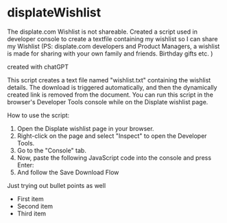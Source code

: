 # displateWishlist
The displate.com Wishlist is not shareable. Created a script used in developer console to create a textfile containing my wishlist so I can share my Wishlist (PS: displate.com developers and Product Managers, a wishlist is made for sharing with your own family and friends. Birthday gifts etc. )

created with chatGPT

This script creates a text file named "wishlist.txt" containing the wishlist details. The download is triggered automatically, and then the dynamically created link is removed from the document. You can run this script in the browser's Developer Tools console while on the Displate wishlist page.

How to use the script:
1. Open the Displate wishlist page in your browser.
2. Right-click on the page and select "Inspect" to open the Developer Tools.
3. Go to the "Console" tab.
4. Now, paste the following JavaScript code into the console and press Enter:
5. And follow the Save Download Flow

Just trying out bullet points as well
- First item
- Second item
- Third item
